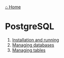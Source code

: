 [⌂ Home](../../README.md)

# PostgreSQL

1. [Installation and running](installation_and_running.md)
2. [Managing databases](managing_databases.md)
3. [Managing tables](managing_tables.md)
